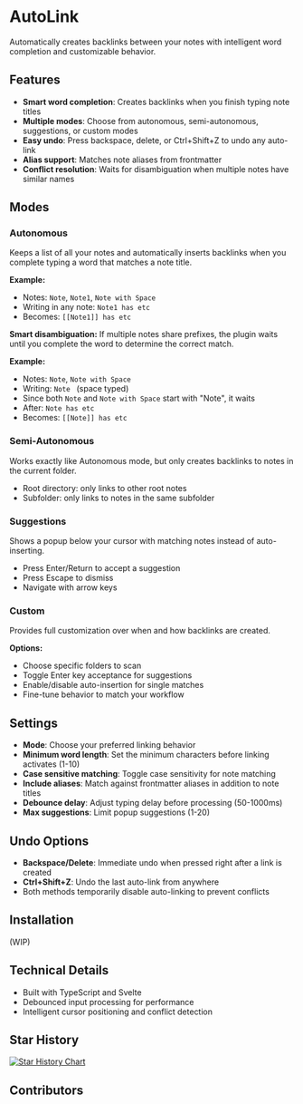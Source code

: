 # AutoLink

Automatically creates backlinks between your notes with intelligent word completion and customizable behavior.

## Features

- **Smart word completion**: Creates backlinks when you finish typing note titles
- **Multiple modes**: Choose from autonomous, semi-autonomous, suggestions, or custom modes
- **Easy undo**: Press backspace, delete, or Ctrl+Shift+Z to undo any auto-link
- **Alias support**: Matches note aliases from frontmatter
- **Conflict resolution**: Waits for disambiguation when multiple notes have similar names

## Modes

### Autonomous
Keeps a list of all your notes and automatically inserts backlinks when you complete typing a word that matches a note title.

**Example:**
- Notes: `Note`, `Note1`, `Note with Space`
- Writing in any note: `Note1 has etc`
- Becomes: `[[Note1]] has etc`

**Smart disambiguation:** If multiple notes share prefixes, the plugin waits until you complete the word to determine the correct match.

**Example:**
- Notes: `Note`, `Note with Space`
- Writing: `Note ` (space typed)
- Since both `Note` and `Note with Space` start with "Note", it waits
- After: `Note has etc` 
- Becomes: `[[Note]] has etc`

### Semi-Autonomous
Works exactly like Autonomous mode, but only creates backlinks to notes in the current folder.

- Root directory: only links to other root notes
- Subfolder: only links to notes in the same subfolder

### Suggestions
Shows a popup below your cursor with matching notes instead of auto-inserting.

- Press Enter/Return to accept a suggestion
- Press Escape to dismiss
- Navigate with arrow keys

### Custom
Provides full customization over when and how backlinks are created.

**Options:**
- Choose specific folders to scan
- Toggle Enter key acceptance for suggestions
- Enable/disable auto-insertion for single matches
- Fine-tune behavior to match your workflow

## Settings

- **Mode**: Choose your preferred linking behavior
- **Minimum word length**: Set the minimum characters before linking activates (1-10)
- **Case sensitive matching**: Toggle case sensitivity for note matching
- **Include aliases**: Match against frontmatter aliases in addition to note titles
- **Debounce delay**: Adjust typing delay before processing (50-1000ms)
- **Max suggestions**: Limit popup suggestions (1-20)

## Undo Options

- **Backspace/Delete**: Immediate undo when pressed right after a link is created
- **Ctrl+Shift+Z**: Undo the last auto-link from anywhere
- Both methods temporarily disable auto-linking to prevent conflicts

## Installation

(WIP)

## Technical Details

- Built with TypeScript and Svelte
- Debounced input processing for performance
- Intelligent cursor positioning and conflict detection

## Star History

<a href="https://www.star-history.com/#NellowTCS/Obsidian-AutoLink&Date">
 <picture>
   <source media="(prefers-color-scheme: dark)" srcset="https://api.star-history.com/svg?repos=NellowTCS/Obsidian-AutoLink&type=Date&theme=dark" />
   <source media="(prefers-color-scheme: light)" srcset="https://api.star-history.com/svg?repos=NellowTCS/Obsidian-AutoLink&type=Date" />
   <img alt="Star History Chart" src="https://api.star-history.com/svg?repos=NellowTCS/Obsidian-AutoLink&type=Date" />
 </picture>
</a>

## Contributors

<!-- ALL-CONTRIBUTORS-LIST:START - Do not remove or modify this section -->
<!-- prettier-ignore-start -->
<!-- markdownlint-disable -->

<!-- markdownlint-restore -->
<!-- prettier-ignore-end -->

<!-- ALL-CONTRIBUTORS-LIST:END -->
